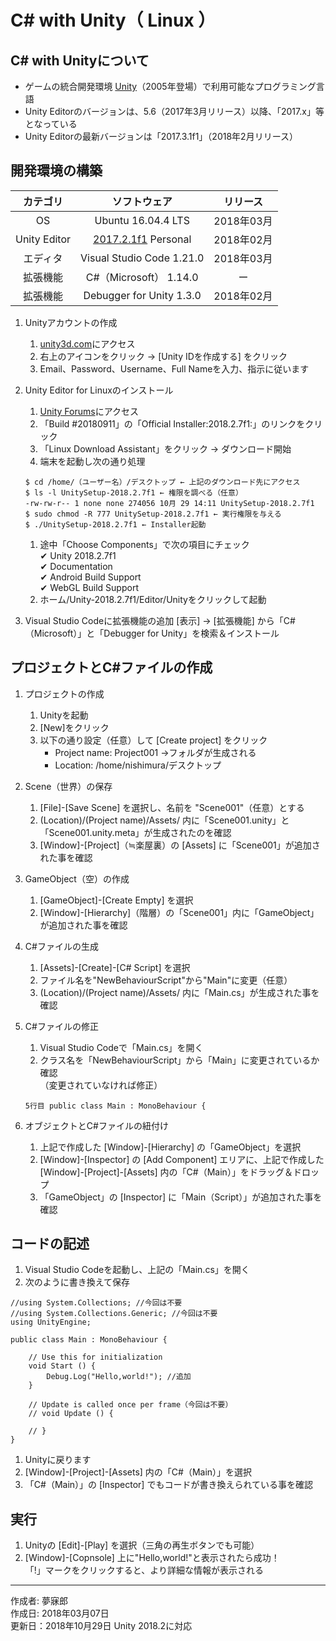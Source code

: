 # C# with Unity（ Linux ）

## C# with Unityについて

* ゲームの統合開発環境 [Unity](https://unity3d.com/jp/)（2005年登場）で利用可能なプログラミング言語
* Unity Editorのバージョンは、5.6（2017年3月リリース）以降、「2017.x」等となっている
* Unity Editorの最新バージョンは「2017.3.1f1」（2018年2月リリース）


## 開発環境の構築

|カテゴリ|ソフトウェア|リリース|
|:--:|:--:|:--:|
|OS|Ubuntu 16.04.4 LTS|2018年03月|
|Unity Editor| [2017.2.1f1](https://forum.unity.com/threads/unity-on-linux-release-notes-and-known-issues.350256/page-2) Personal|2018年02月|
|エディタ|Visual Studio Code 1.21.0|2018年03月|
|拡張機能|C#（Microsoft） 1.14.0|ー|
|拡張機能|Debugger for Unity 1.3.0|2018年02月|

1. Unityアカウントの作成
    1. [unity3d.com](https://unity3d.com/jp)にアクセス
    1. 右上のアイコンをクリック → [Unity IDを作成する] をクリック
    1. Email、Password、Username、Full Nameを入力、指示に従います

1. Unity Editor for Linuxのインストール
    1. [Unity Forums](https://forum.unity.com/threads/unity-on-linux-release-notes-and-known-issues.350256/page-2)にアクセス
    1. 「Build #20180911」の「Official Installer:2018.2.7f1:」のリンクをクリック
    1. 「Linux Download Assistant」をクリック → ダウンロード開始
    1. 端末を起動し次の通り処理
    ```
    $ cd /home/（ユーザー名）/デスクトップ ← 上記のダウンロード先にアクセス
    $ ls -l UnitySetup-2018.2.7f1 ← 権限を調べる（任意）
    -rw-rw-r-- 1 none none 274056 10月 29 14:11 UnitySetup-2018.2.7f1
    $ sudo chmod -R 777 UnitySetup-2018.2.7f1 ← 実行権限を与える
    $ ./UnitySetup-2018.2.7f1 ← Installer起動
    ```
    1. 途中「Choose Components」で次の項目にチェック  
        ✔ Unity 2018.2.7f1  
        ✔ Documentation  
        ✔ Android Build Support  
        ✔ WebGL Build Support  
    1. ホーム/Unity-2018.2.7f1/Editor/Unityをクリックして起動

1. Visual Studio Codeに拡張機能の追加
    [表示] → [拡張機能] から「C#（Microsoft）」と「Debugger for Unity」を検索＆インストール


## プロジェクトとC#ファイルの作成

1. プロジェクトの作成
    1. Unityを起動
    1. [New]をクリック
    1. 以下の通り設定（任意）して [Create project] をクリック
        * Project name: Project001 →フォルダが生成される
        * Location: /home/nishimura/デスクトップ

1. Scene（世界）の保存  
    1. [File]-[Save Scene] を選択し、名前を "Scene001"（任意）とする
    1. (Location)/(Project name)/Assets/ 内に「Scene001.unity」と「Scene001.unity.meta」が生成されたのを確認
    1. [Window]-[Project]（≒楽屋裏）の [Assets] に「Scene001」が追加された事を確認

1. GameObject（空）の作成  
    1. [GameObject]-[Create Empty] を選択
    1. [Window]-[Hierarchy]（階層）の「Scene001」内に「GameObject」が追加された事を確認

1. C#ファイルの生成
    1. [Assets]-[Create]-[C# Script] を選択
    1. ファイル名を"NewBehaviourScript"から"Main"に変更（任意）
    1. (Location)/(Project name)/Assets/ 内に「Main.cs」が生成された事を確認

1. C#ファイルの修正
    1. Visual Studio Codeで「Main.cs」を開く
    1. クラス名を「NewBehaviourScript」から「Main」に変更されているか確認  
    （変更されていなければ修正）
    ```
    5行目 public class Main : MonoBehaviour {
    ```

1. オブジェクトとC#ファイルの紐付け
    1. 上記で作成した [Window]-[Hierarchy] の「GameObject」を選択
    1. [Window]-[Inspector] の [Add Component] エリアに、上記で作成した [Window]-[Project]-[Assets] 内の「C#（Main）」をドラッグ＆ドロップ
    1. 「GameObject」の [Inspector] に「Main（Script）」が追加された事を確認


## コードの記述

1. Visual Studio Codeを起動し、上記の「Main.cs」を開く
1. 次のように書き換えて保存
```
//using System.Collections; //今回は不要
//using System.Collections.Generic; //今回は不要
using UnityEngine;

public class Main : MonoBehaviour {

	// Use this for initialization
	void Start () {
		Debug.Log("Hello,world!"); //追加
	}
	
	// Update is called once per frame（今回は不要）
	// void Update () {
		
	// }
}
```
1. Unityに戻ります
1. [Window]-[Project]-[Assets] 内の「C#（Main）」を選択
1. 「C#（Main）」の [Inspector] でもコードが書き換えられている事を確認


## 実行

1. Unityの [Edit]-[Play] を選択（三角の再生ボタンでも可能）
1. [Window]-[Copnsole] 上に"Hello,world!"と表示されたら成功！  
「!」マークをクリックすると、より詳細な情報が表示される

***
作成者: 夢寐郎  
作成日: 2018年03月07日  
更新日：2018年10月29日 Unity 2018.2に対応